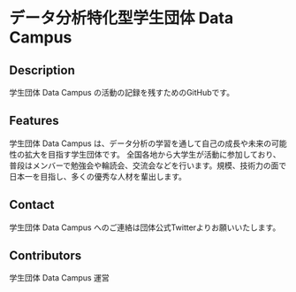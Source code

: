 # データ分析特化型学生団体 Data Campus

## Description
学生団体 Data Campus の活動の記録を残すためのGitHubです。

## Features
学生団体 Data Campus は、データ分析の学習を通して自己の成長や未来の可能性の拡大を目指す学生団体です。
全国各地から大学生が活動に参加しており、普段はメンバーで勉強会や輪読会、交流会などを行います。規模、技術力の面で日本一を目指し、多くの優秀な人材を輩出します。

## Contact
学生団体 Data Campus へのご連絡は団体公式Twitterよりお願いいたします。

## Contributors
学生団体 Data Campus 運営

